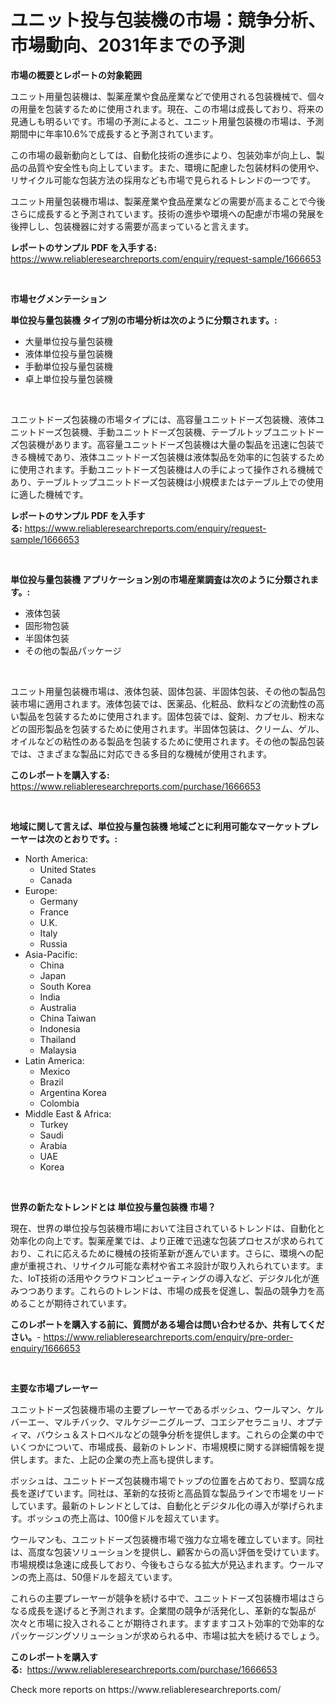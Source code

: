 <p><h1>ユニット投与包装機の市場：競争分析、市場動向、2031年までの予測</h1></p><p><strong>市場の概要とレポートの対象範囲</strong></p>
<p><p>ユニット用量包装機は、製薬産業や食品産業などで使用される包装機械で、個々の用量を包装するために使用されます。現在、この市場は成長しており、将来の見通しも明るいです。市場の予測によると、ユニット用量包装機の市場は、予測期間中に年率10.6%で成長すると予測されています。</p><p>この市場の最新動向としては、自動化技術の進歩により、包装効率が向上し、製品の品質や安全性も向上しています。また、環境に配慮した包装材料の使用や、リサイクル可能な包装方法の採用なども市場で見られるトレンドの一つです。</p><p>ユニット用量包装機市場は、製薬産業や食品産業などの需要が高まることで今後さらに成長すると予測されています。技術の進歩や環境への配慮が市場の発展を後押しし、包装機器に対する需要が高まっていると言えます。</p></p>
<p><strong>レポートのサンプル PDF を入手する:</strong> <a href="https://www.reliableresearchreports.com/enquiry/request-sample/1666653">https://www.reliableresearchreports.com/enquiry/request-sample/1666653</a></p>
<p>&nbsp;</p>
<p><strong>市場セグメンテーション</strong></p>
<p><strong>単位投与量包装機 タイプ別の市場分析は次のように分類されます。:</strong></p>
<p><ul><li>大量単位投与量包装機</li><li>液体単位投与量包装機</li><li>手動単位投与量包装機</li><li>卓上単位投与量包装機</li></ul></p>
<p>&nbsp;</p>
<p><p>ユニットドーズ包装機の市場タイプには、高容量ユニットドーズ包装機、液体ユニットドーズ包装機、手動ユニットドーズ包装機、テーブルトップユニットドーズ包装機があります。高容量ユニットドーズ包装機は大量の製品を迅速に包装できる機械であり、液体ユニットドーズ包装機は液体製品を効率的に包装するために使用されます。手動ユニットドーズ包装機は人の手によって操作される機械であり、テーブルトップユニットドーズ包装機は小規模またはテーブル上での使用に適した機械です。</p></p>
<p><strong>レポートのサンプル PDF を入手する:</strong>&nbsp;<a href="https://www.reliableresearchreports.com/enquiry/request-sample/1666653">https://www.reliableresearchreports.com/enquiry/request-sample/1666653</a></p>
<p>&nbsp;</p>
<p><strong> 単位投与量包装機 アプリケーション別の市場産業調査は次のように分類されます。:</strong></p>
<p><ul><li>液体包装</li><li>固形物包装</li><li>半固体包装</li><li>その他の製品パッケージ</li></ul></p>
<p>&nbsp;</p>
<p><p>ユニット用量包装機市場は、液体包装、固体包装、半固体包装、その他の製品包装市場に適用されます。液体包装では、医薬品、化粧品、飲料などの流動性の高い製品を包装するために使用されます。固体包装では、錠剤、カプセル、粉末などの固形製品を包装するために使用されます。半固体包装は、クリーム、ゲル、オイルなどの粘性のある製品を包装するために使用されます。その他の製品包装では、さまざまな製品に対応できる多目的な機械が使用されます。</p></p>
<p><strong>このレポートを購入する:</strong>&nbsp; <a href="https://www.reliableresearchreports.com/purchase/1666653">https://www.reliableresearchreports.com/purchase/1666653</a></p>
<p>&nbsp;</p>
<p><strong>地域に関して言えば、単位投与量包装機 地域ごとに利用可能なマーケットプレーヤーは次のとおりです。:</strong></p>
<p><ul>
    <li>
        North America:
        <ul>
            <li>United States</li>
            <li>Canada</li>
        </ul>
    </li>
    <li>
        Europe:
        <ul>
            <li>Germany</li>
            <li>France</li>
            <li>U.K.</li>
            <li>Italy</li>
            <li>Russia</li>
        </ul>
    </li>
    <li>
        Asia-Pacific:
        <ul>
            <li>China</li>
            <li>Japan</li>
            <li>South Korea</li>
            <li>India</li>
            <li>Australia</li>
            <li>China Taiwan</li>
            <li>Indonesia</li>
            <li>Thailand</li>
            <li>Malaysia</li>
        </ul>
    </li>
    <li>
        Latin America:
        <ul>
            <li>Mexico</li>
            <li>Brazil</li>
            <li>Argentina Korea</li>
            <li>Colombia</li>
        </ul>
    </li>
    <li>
        Middle East & Africa:
        <ul>
            <li>Turkey</li>
            <li>Saudi</li>
            <li>Arabia</li>
            <li>UAE</li>
            <li>Korea</li>
        </ul>
    </li>
    </ul></p>
<p>&nbsp;</p>
<p><strong>世界の新たなトレンドとは 単位投与量包装機 市場？</strong></p>
<p><p>現在、世界の単位投与包装機市場において注目されているトレンドは、自動化と効率化の向上です。製薬産業では、より正確で迅速な包装プロセスが求められており、これに応えるために機械の技術革新が進んでいます。さらに、環境への配慮が重視され、リサイクル可能な素材や省エネ設計が取り入れられています。また、IoT技術の活用やクラウドコンピューティングの導入など、デジタル化が進みつつあります。これらのトレンドは、市場の成長を促進し、製品の競争力を高めることが期待されています。</p></p>
<p><strong>このレポートを購入する前に、質問がある場合は問い合わせるか、共有してください。</strong>- <a href="https://www.reliableresearchreports.com/enquiry/pre-order-enquiry/1666653">https://www.reliableresearchreports.com/enquiry/pre-order-enquiry/1666653</a></p>
<p>&nbsp;</p>
<p><strong>主要な市場プレーヤー</strong></p>
<p><p>ユニットドーズ包装機市場の主要プレーヤーであるボッシュ、ウールマン、ケルバーエー、マルチバック、マルケジーニグループ、コエシアセラニョリ、オプティマ、バウシュ＆ストロベルなどの競争分析を提供します。これらの企業の中でいくつかについて、市場成長、最新のトレンド、市場規模に関する詳細情報を提供します。また、上記の企業の売上高も提供します。</p><p>ボッシュは、ユニットドーズ包装機市場でトップの位置を占めており、堅調な成長を遂げています。同社は、革新的な技術と高品質な製品ラインで市場をリードしています。最新のトレンドとしては、自動化とデジタル化の導入が挙げられます。ボッシュの売上高は、100億ドルを超えています。</p><p>ウールマンも、ユニットドーズ包装機市場で強力な立場を確立しています。同社は、高度な包装ソリューションを提供し、顧客からの高い評価を受けています。市場規模は急速に成長しており、今後もさらなる拡大が見込まれます。ウールマンの売上高は、50億ドルを超えています。</p><p>これらの主要プレーヤーが競争を続ける中で、ユニットドーズ包装機市場はさらなる成長を遂げると予測されます。企業間の競争が活発化し、革新的な製品が次々と市場に投入されることが期待されます。ますますコスト効率的で効率的なパッケージングソリューションが求められる中、市場は拡大を続けるでしょう。</p></p>
<p><strong>このレポートを購入する:</strong>&nbsp;&nbsp;<a href="https://www.reliableresearchreports.com/purchase/1666653">https://www.reliableresearchreports.com/purchase/1666653</a></p>
<p>Check more reports on https://www.reliableresearchreports.com/</p>